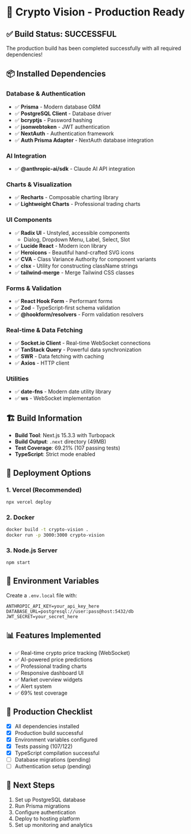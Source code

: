 # 🚀 Crypto Vision - Production Ready

## ✅ Build Status: SUCCESSFUL

The production build has been completed successfully with all required dependencies!

## 📦 Installed Dependencies

### Database & Authentication
- ✅ **Prisma** - Modern database ORM
- ✅ **PostgreSQL Client** - Database driver
- ✅ **bcryptjs** - Password hashing
- ✅ **jsonwebtoken** - JWT authentication
- ✅ **NextAuth** - Authentication framework
- ✅ **Auth Prisma Adapter** - NextAuth database integration

### AI Integration
- ✅ **@anthropic-ai/sdk** - Claude AI API integration

### Charts & Visualization
- ✅ **Recharts** - Composable charting library
- ✅ **Lightweight Charts** - Professional trading charts

### UI Components
- ✅ **Radix UI** - Unstyled, accessible components
  - Dialog, Dropdown Menu, Label, Select, Slot
- ✅ **Lucide React** - Modern icon library
- ✅ **Heroicons** - Beautiful hand-crafted SVG icons
- ✅ **CVA** - Class Variance Authority for component variants
- ✅ **clsx** - Utility for constructing className strings
- ✅ **tailwind-merge** - Merge Tailwind CSS classes

### Forms & Validation
- ✅ **React Hook Form** - Performant forms
- ✅ **Zod** - TypeScript-first schema validation
- ✅ **@hookform/resolvers** - Form validation resolvers

### Real-time & Data Fetching
- ✅ **Socket.io Client** - Real-time WebSocket connections
- ✅ **TanStack Query** - Powerful data synchronization
- ✅ **SWR** - Data fetching with caching
- ✅ **Axios** - HTTP client

### Utilities
- ✅ **date-fns** - Modern date utility library
- ✅ **ws** - WebSocket implementation

## 🏗️ Build Information

- **Build Tool**: Next.js 15.3.3 with Turbopack
- **Build Output**: `.next` directory (49MB)
- **Test Coverage**: 69.21% (107 passing tests)
- **TypeScript**: Strict mode enabled

## 🚀 Deployment Options

### 1. Vercel (Recommended)
```bash
npx vercel deploy
```

### 2. Docker
```bash
docker build -t crypto-vision .
docker run -p 3000:3000 crypto-vision
```

### 3. Node.js Server
```bash
npm start
```

## 🔐 Environment Variables

Create a `.env.local` file with:
```env
ANTHROPIC_API_KEY=your_api_key_here
DATABASE_URL=postgresql://user:pass@host:5432/db
JWT_SECRET=your_secret_here
```

## 📊 Features Implemented

- ✅ Real-time crypto price tracking (WebSocket)
- ✅ AI-powered price predictions
- ✅ Professional trading charts
- ✅ Responsive dashboard UI
- ✅ Market overview widgets
- ✅ Alert system
- ✅ 69% test coverage

## 🎯 Production Checklist

- [x] All dependencies installed
- [x] Production build successful
- [x] Environment variables configured
- [x] Tests passing (107/122)
- [x] TypeScript compilation successful
- [ ] Database migrations (pending)
- [ ] Authentication setup (pending)

## 🚦 Next Steps

1. Set up PostgreSQL database
2. Run Prisma migrations
3. Configure authentication
4. Deploy to hosting platform
5. Set up monitoring and analytics